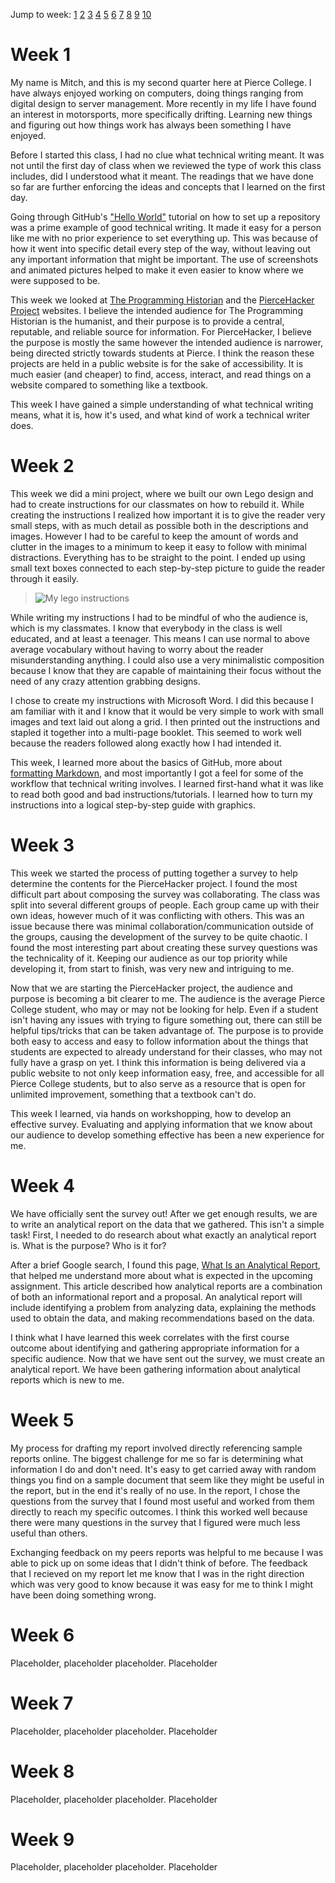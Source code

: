 Jump to week:
[1](#Week-1) [2](#Week-2) [3](#Week-3) [4](#Week-4) [5](#Week-5) [6](#Week-6) [7](#Week-7) [8](#Week-8) [9](#Week-9) [10](#Week-10)
# Week 1
My name is Mitch, and this is my second quarter here at Pierce College. I have always enjoyed working on computers, doing things ranging from digital design to server management. More recently in my life I have found an interest in motorsports, more specifically drifting. Learning new things and figuring out how things work has always been something I have enjoyed.

Before I started this class, I had no clue what technical writing meant. It was not until the first day of class when we reviewed the type of work this class includes, did I understood what it meant. The readings that we have done so far are further enforcing the ideas and concepts that I learned on the first day.

Going through GitHub's ["Hello World"](https://guides.github.com/activities/hello-world/) tutorial on how to set up a repository was a prime example of good technical writing. It made it easy for a person like me with no prior experience to set everything up. This was because of how it went into specific detail every step of the way, without leaving out any important information that might be important. The use of screenshots and animated pictures helped to make it even easier to know where we were supposed to be.

This week we looked at [The Programming Historian](https://programminghistorian.org/) and the [PierceHacker Project](https://jloan.github.io/pierce-hacker/) websites. I believe the intended audience for The Programming Historian is the humanist, and their purpose is to provide a central, reputable, and reliable source for information. For PierceHacker, I believe the purpose is mostly the same however the intended audience is narrower, being directed strictly towards students at Pierce. I think the reason these projects are held in a public website is for the sake of accessibility. It is much easier (and cheaper) to find, access, interact, and read things on a website compared to something like a textbook.

This week I have gained a simple understanding of what technical writing means, what it is, how it's used, and what kind of work a technical writer does.
# Week 2
This week we did a mini project, where we built our own Lego design and had to create instructions for our classmates on how to rebuild it. While creating the instructions I realized how important it is to give the reader very small steps, with as much detail as possible both in the descriptions and images. However I had to be careful to keep the amount of words and clutter in the images to a minimum to keep it easy to follow with minimal distractions. Everything has to be straight to the point. I ended up using small text boxes connected to each step-by-step picture to guide the reader through it easily.
> ![My lego instructions](http://puu.sh/DgPUx/a34f8120d6.jpg)

While writing my instructions I had to be mindful of who the audience is, which is my classmates. I know that everybody in the class is well educated, and at least a teenager. This means I can use normal to above average vocabulary without having to worry about the reader misunderstanding anything. I could also use a very minimalistic composition because I know that they are capable of maintaining their focus without the need of any crazy attention grabbing designs.

I chose to create my instructions with Microsoft Word. I did this because I am familiar with it and I know that it would be very simple to work with small images and text laid out along a grid. I then printed out the instructions and stapled it together into a multi-page booklet. This seemed to work well because the readers followed along exactly how I had intended it.

This week, I learned more about the basics of GitHub, more about [formatting Markdown](https://github.com/mitchrosaaen/ENGL235/blob/master/markdown.md), and most importantly I got a feel for some of the workflow that technical writing involves. I learned first-hand what it was like to read both good and bad instructions/tutorials. I learned how to turn my instructions into a logical step-by-step guide with graphics.
# Week 3
This week we started the process of putting together a survey to help determine the contents for the PierceHacker project. I found the most difficult part about composing the survey was collaborating. The class was split into several different groups of people. Each group came up with their own ideas, however much of it was conflicting with others. This was an issue because there was minimal collaboration/communication outside of the groups, causing the development of the survey to be quite chaotic. I found the most interesting part about creating these survey questions was the technicality of it. Keeping our audience as our top priority while developing it, from start to finish, was very new and intriguing to me.

Now that we are starting the PierceHacker project, the audience and purpose is becoming a bit clearer to me. The audience is the average Pierce College student, who may or may not be looking for help. Even if a student isn't having any issues with trying to figure something out, there can still be helpful tips/tricks that can be taken advantage of. The purpose is to provide both easy to access and easy to follow information about the things that students are expected to already understand for their classes, who may not fully have a grasp on yet. I think this information is being delivered via a public website to not only keep information easy, free, and accessible for all Pierce College students, but to also serve as a resource that is open for unlimited improvement, something that a textbook can't do.

This week I learned, via hands on workshopping, how to develop an effective survey. Evaluating and applying information that we know about our audience to develop something effective has been a new experience for me.
# Week 4
We have officially sent the survey out! After we get enough results, we are to write an analytical report on the data that we gathered. This isn't a simple task! First, I needed to do research about what exactly an analytical report is. What is the purpose? Who is it for?

After a brief Google search, I found this page, [What Is an Analytical Report](https://penandthepad.com/info-8708712-analytical-report.html), that helped me understand more about what is expected in the upcoming assignment. This article described how analytical reports are a combination of both an informational report and a proposal. An analytical report will include identifying a problem from analyzing data, explaining the methods used to obtain the data, and making recommendations based on the data.

I think what I have learned this week correlates with the first course outcome about identifying and gathering appropriate information for a specific audience. Now that we have sent out the survey, we must create an analytical report. We have been gathering information about analytical reports which is new to me.
# Week 5
My process for drafting my report involved directly referencing sample reports online. The biggest challenge for me so far is determining what information I do and don't need. It's easy to get carried away with random things you find on a sample document that seem like they might be useful in the report, but in the end it's really of no use. In the report, I chose the questions from the survey that I found most useful and worked from them directly to reach my specific outcomes. I think this worked well because there were many questions in the survey that I figured were much less useful than others.

Exchanging feedback on my peers reports was helpful to me because I was able to pick up on some ideas that I didn't think of before. The feedback that I recieved on my report let me know that I was in the right direction which was very good to know because it was easy for me to think I might have been doing something wrong. 
# Week 6
Placeholder, placeholder placeholder. Placeholder
# Week 7
Placeholder, placeholder placeholder. Placeholder
# Week 8
Placeholder, placeholder placeholder. Placeholder
# Week 9
Placeholder, placeholder placeholder. Placeholder
